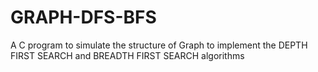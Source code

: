 # GRAPH-DFS-BFS
A C program to simulate the structure of Graph to implement the DEPTH FIRST SEARCH and BREADTH FIRST SEARCH algorithms
